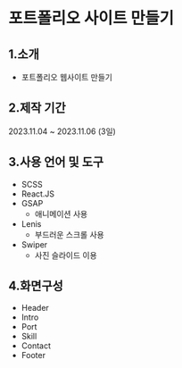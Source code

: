 # 포트폴리오 사이트 만들기

## 1.소개
- 포트폴리오 웹사이트 만들기

## 2.제작 기간
2023.11.04 ~ 2023.11.06 (3일)

## 3.사용 언어 및 도구
- SCSS
- React.JS
- GSAP
    - 애니메이션 사용
- Lenis
    - 부드러운 스크롤 사용
- Swiper
    - 사진 슬라이드 이용

## 4.화면구성
- Header
- Intro
- Port
- Skill
- Contact
- Footer